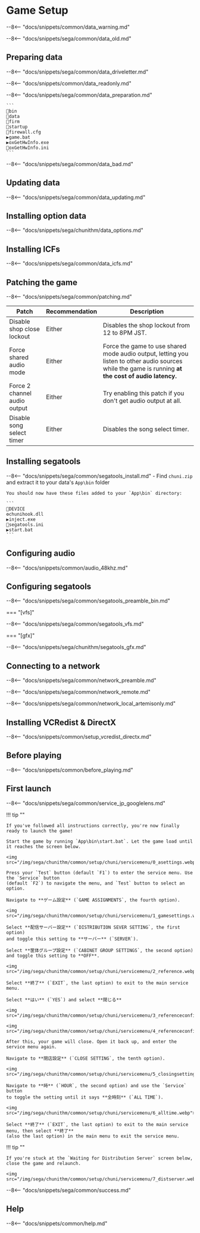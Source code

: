 # Game Setup

--8<-- "docs/snippets/common/data_warning.md"

--8<-- "docs/snippets/sega/common/data_old.md"

## Preparing data

--8<-- "docs/snippets/sega/common/data_driveletter.md"

--8<-- "docs/snippets/common/data_readonly.md"

--8<-- "docs/snippets/sega/common/data_preparation.md"

    ```
    📂bin
    📂data
    📂firm
    📂startup
    📄firewall.cfg
    ▶️game.bat
    ▶️oxGetHwInfo.exe
    📝oxGetHwInfo.ini
    ```

--8<-- "docs/snippets/sega/common/data_bad.md"

## Updating data

--8<-- "docs/snippets/sega/common/data_updating.md"

## Installing option data

--8<-- "docs/snippets/sega/chunithm/data_options.md"

## Installing ICFs

--8<-- "docs/snippets/sega/common/data_icfs.md"

## Patching the game

--8<-- "docs/snippets/sega/common/patching.md"

| Patch                        | Recommendation | Description |
|------------------------------|----------------|-------------|
| Disable shop close lockout   | Either         | Disables the shop lockout from 12 to 8PM JST. |
| Force shared audio mode      | Either         | Force the game to use shared mode audio output, letting you listen to other audio sources while the game is running **at the cost of audio latency.** |
| Force 2 channel audio output | Either         | Try enabling this patch if you don't get audio output at all. |
| Disable song select timer    | Either         | Disables the song select timer. |

## Installing segatools

--8<-- "docs/snippets/sega/common/segatools_install.md"
    - Find `chuni.zip` and extract it to your data's `App\bin` folder

    You should now have these files added to your `App\bin` directory:

    ```
    📂DEVICE
    ⚙️chunihook.dll
    ▶️inject.exe
    📝segatools.ini
    ▶️start.bat
    ```

## Configuring audio

--8<-- "docs/snippets/common/audio_48khz.md"

## Configuring segatools

--8<-- "docs/snippets/sega/common/segatools_preamble_bin.md"

=== "[vfs]"

--8<-- "docs/snippets/sega/common/segatools_vfs.md"

=== "[gfx]"

--8<-- "docs/snippets/sega/chunithm/segatools_gfx.md"

## Connecting to a network

--8<-- "docs/snippets/sega/common/network_preamble.md"

--8<-- "docs/snippets/sega/common/network_remote.md"

--8<-- "docs/snippets/sega/common/network_local_artemisonly.md"

## Installing VCRedist & DirectX

--8<-- "docs/snippets/common/setup_vcredist_directx.md"

## Before playing

--8<-- "docs/snippets/common/before_playing.md"

## First launch

--8<-- "docs/snippets/sega/common/service_jp_googlelens.md"

!!! tip ""

    If you've followed all instructions correctly, you're now finally ready to launch the game!

    Start the game by running `App\bin\start.bat`. Let the game load until it reaches the screen below.

    <img src="/img/sega/chunithm/common/setup/chuni/servicemenu/0_asettings.webp">

    Press your `Test` button (default `F1`) to enter the service menu. Use the `Service` button
    (default `F2`) to navigate the menu, and `Test` button to select an option.

    Navigate to **ゲーム設定** (`GAME ASSIGNMENTS`, the fourth option).

    <img src="/img/sega/chunithm/common/setup/chuni/servicemenu/1_gamesettings.webp">

    Select **配信サーバー設定** (`DISTRIBUTION SEVER SETTING`, the first option)
    and toggle this setting to **サーバー** (`SERVER`).

    Select **筐体グループ設定** (`CABINET GROUP SETTINGS`, the second option)
    and toggle this setting to **OFF**.

    <img src="/img/sega/chunithm/common/setup/chuni/servicemenu/2_reference.webp">

    Select **終了** (`EXIT`, the last option) to exit to the main service menu.

    Select **はい** (`YES`) and select **閉じる**

    <img src="/img/sega/chunithm/common/setup/chuni/servicemenu/3_referenceconfirm.webp">

    <img src="/img/sega/chunithm/common/setup/chuni/servicemenu/4_referenceconfirm.webp">

    After this, your game will close. Open it back up, and enter the service menu again.

    Navigate to **閉店設定** (`CLOSE SETTING`, the tenth option).

    <img src="/img/sega/chunithm/common/setup/chuni/servicemenu/5_closingsetting.webp">

    Navigate to **時** (`HOUR`, the second option) and use the `Service` button
    to toggle the setting until it says **全時刻** (`ALL TIME`).

    <img src="/img/sega/chunithm/common/setup/chuni/servicemenu/6_alltime.webp">

    Select **終了** (`EXIT`, the last option) to exit to the main service menu, then select **終了**
    (also the last option) in the main menu to exit the service menu.

!!! tip ""

    If you're stuck at the `Waiting for Distribution Server` screen below, close the game and relaunch.

    <img src="/img/sega/chunithm/common/setup/chuni/servicemenu/7_distserver.webp">

--8<-- "docs/snippets/sega/common/success.md"

## Help

--8<-- "docs/snippets/common/help.md"